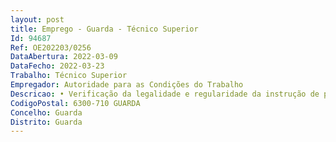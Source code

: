 ```yaml
--- 
layout: post
title: Emprego - Guarda - Técnico Superior
Id: 94687
Ref: OE202203/0256
DataAbertura: 2022-03-09
DataFecho: 2022-03-23
Trabalho: Técnico Superior
Empregador: Autoridade para as Condições do Trabalho
Descricao: • Verificação da legalidade e regularidade da instrução de processos de contraordenação • Elaboração de propostas de decisão no âmbito do processo de contraordenação em matéria laboral • Elaboração de informações e respostas a pedidos de informação, exposições e reclamações  • Atendimento e informação ao público • Organização, elaboração e apresentação de ações de sensibilização, no âmbito das relações laborais e de SST, ao diferente público alvo da ACT.
CodigoPostal: 6300-710 GUARDA
Concelho: Guarda
Distrito: Guarda
--- 
```

